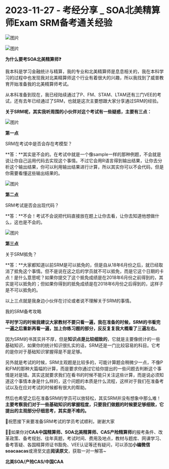 # 2023-11-27 - 考经分享 _ SOA北美精算师Exam SRM备考通关经验

![图片](https://mmbiz.qpic.cn/mmbiz_jpg/mK3FpI9af4kg4PH3You8v1p2s4zAl35ZxNnxg0MdNmVTvH2IJcatox7FnBcNAnYE4JN8ZPBDeK1yLvRwqaptmA/640?wx_fmt=jpeg&wxfrom=5&wx_lazy=1&wx_co=1&tp=webp)

![图片](https://mmbiz.qpic.cn/mmbiz_gif/mK3FpI9af4kg4PH3You8v1p2s4zAl35ZQkpnCFrL4sxibTsCHduia44N0WRpw0ibe62rGfxowYB0ZzQROPDAlhh3Q/640?wx_fmt=gif&wxfrom=5&wx_lazy=1&tp=webp)

**为什么要考SOA北美精算师❓**  
  
我本科是学习金融统计与精算，我的专业和北美精算师是息息相关的，我在本科学习的过程中也发现我对北美精算师这个行业有着很大的兴趣，所以我找到了威普教育开始准备我的北美精算师考试。

从本科准备到现在，我已经陆续通过了P、FM、STAM、LTAM还有三门VEE的考试，还有去年已经通过了SRM，也就是这次主要想跟大家分享通过SRM的经验。

**关于SRM呢，其实我听周围的小伙伴对这个考试有一些疑惑，主要有三点：**

![图片](https://mmbiz.qpic.cn/sz_mmbiz_png/mK3FpI9af4lqscdaJVsQ1yjPdTGG5Nl6IH3icNjhg1QtDSh3EiatBzbnia7whsoN2picWs9tzKP00ncXxrMgBXplxA/640?wx_fmt=png&from=appmsg&tp=webp&wxfrom=5&wx_lazy=1)

**第一点**

SRM在考试中是否会存在考模型？

**答：**其实是不会的。在考试中就是一个像sample一样的那种例题，不会就是说让你自己运用代码去实现这个事情。不过它会用R语言得到输出结果，让你去分析这个输出结果，你可以利用输出结果进行计算，所以其实你可以不会代码，但是你需要看懂这些输出结果的。

![图片](https://mmbiz.qpic.cn/sz_mmbiz_png/mK3FpI9af4lqscdaJVsQ1yjPdTGG5Nl6IH3icNjhg1QtDSh3EiatBzbnia7whsoN2picWs9tzKP00ncXxrMgBXplxA/640?wx_fmt=png&from=appmsg&tp=webp&wxfrom=5&wx_lazy=1)

**第二点**

SRM考试是否会出现代码？

**答：**不会！考试不会说把代码直接放在题上让你去看，让你去知道他想做什么，这也是不会的。

![图片](https://mmbiz.qpic.cn/sz_mmbiz_png/mK3FpI9af4lqscdaJVsQ1yjPdTGG5Nl6IH3icNjhg1QtDSh3EiatBzbnia7whsoN2picWs9tzKP00ncXxrMgBXplxA/640?wx_fmt=png&from=appmsg&tp=webp&wxfrom=5&wx_lazy=1)

**第三点**

关于SRM抵免？

**答：**大家都知道以前SRM是可以抵免的，但是自从18年6月份之后，就已经取消了抵免这个事情。但不是说在这之后的学员就不可以抵免，而是它这个日期的卡点！是什么意思呢？如果你提交了这个抵免成绩是在2018年6月份之前得到的，其实是可以抵免的；但如果你得到的抵免成绩是在2018年6月份之后得到的，这样子是不可以抵免的。

以上三点就是我身边小伙伴在讨论或者说不理解关于SRM的事情。

我的SRM备考攻略

**平时学习的时候我建议大家教材不要只看一遍，我在准备的时候，SRM的书看完一遍之后重新再看一遍，加上你练习题的部分，反反复复我大概看了三遍左右。**

因为SRM的书其实并不厚，但是**知识点是比较细致的**，它就是主要像统计的一些基础知识，如果你的统计知识很扎实的话，SRM还是一门比较容易的科目。它考的是你对于基础知识掌握得是不是足够。

另外就是考试的时候，SRM主观题是比较多的，可能计算题会稍微少一点，不像P和FM的那种大篇幅的计算，而是要求你通过它给你提出的一些问题去判断这个事情是对是错。其实这就要求我们在看书的时候不能只关注这些计算，而是说必须知道这个事情本身是什么样的，这个问题的本质是什么流程，这样对于我们在准备考试以及在应对考试的时候都有很大的帮助。

然后也希望之后在准备SRM的学员可以放轻松，其实SRM并没有想象中那么难！**主要考察我们对于一些基础知识的掌握程度，只要我们做题的时候要足够细致，它提出的主观部分仔细思考，其实是不难的。**

💯祝愿接下来要准备SRM考试的学员考试顺利，谢谢大家

**💁‍♀️**如果你对**CAA中国精算师、SOA北美精算师、CAS产险精算师**的报考条件、改革政策、备考规划、往年真题，考试时间、费用及地点，教材与题库、网课学习、备考答疑、各国精算师证书豁免、VEE认证等还有疑问，可以添加**小编微信soacaacas**或滑至文底**阅读原文**，获取一对一解答~

**北美SOA/产险CAS/中国CAA**